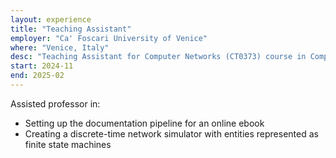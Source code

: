 ```yaml
---
layout: experience
title: "Teaching Assistant"
employer: "Ca' Foscari University of Venice"
where: "Venice, Italy"
desc: "Teaching Assistant for Computer Networks (CT0373) course in Computer Science B.Sc."
start: 2024-11
end: 2025-02
---
```



Assisted professor in:
- Setting up the documentation pipeline for an online ebook
- Creating a discrete-time network simulator with entities represented as finite state machines

